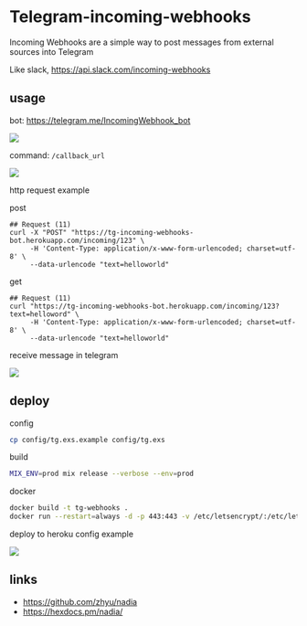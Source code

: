 # Telegram-incoming-webhooks

Incoming Webhooks are a simple way to post messages from external sources into Telegram

Like slack, https://api.slack.com/incoming-webhooks


## usage

bot: https://telegram.me/IncomingWebhook_bot

![](https://ws3.sinaimg.cn/large/006tNc79gy1fqpfebmaxwj30au0b9jsp.jpg)

command: `/callback_url`

![](https://ws4.sinaimg.cn/large/006tNc79gy1fqpff5cgghj30jr03cdgb.jpg)

http request example

post

```
## Request (11)
curl -X "POST" "https://tg-incoming-webhooks-bot.herokuapp.com/incoming/123" \
     -H 'Content-Type: application/x-www-form-urlencoded; charset=utf-8' \
     --data-urlencode "text=helloworld"
```

get 

```
## Request (11)
curl "https://tg-incoming-webhooks-bot.herokuapp.com/incoming/123?text=helloword" \
     -H 'Content-Type: application/x-www-form-urlencoded; charset=utf-8' \
     --data-urlencode "text=helloworld"
```

receive message in telegram

![](https://ws3.sinaimg.cn/large/006tNc79gy1fqpfjl4pdgj30kx05t0ti.jpg)

## deploy

config

```bash
cp config/tg.exs.example config/tg.exs
```

build

```bash
MIX_ENV=prod mix release --verbose --env=prod
```

docker

```bash
docker build -t tg-webhooks .
docker run --restart=always -d -p 443:443 -v /etc/letsencrypt/:/etc/letsencrypt/ tg-webhooks:latest
```

deploy to heroku config example

![](https://ws2.sinaimg.cn/large/006tNc79gy1fqpexvlg1sj30m207wq3m.jpg)

## links

* https://github.com/zhyu/nadia
* https://hexdocs.pm/nadia/
